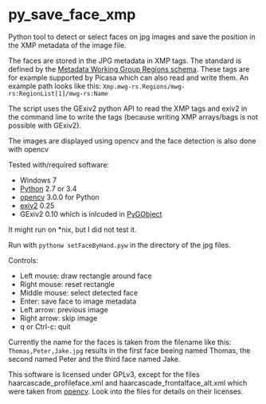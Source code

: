 # py_save_face_xmp
Python tool to detect or select faces on jpg images and save the position in the XMP metadata of the image file.

The faces are stored in the JPG metadata in XMP tags. The standard is defined by the [Metadata Working Group Regions schema](http://exiv2.org/tags-xmp-mwg-rs.html). These tags are for example supported by Picasa which can also read and write them. An example path looks like this: `Xmp.mwg-rs.Regions/mwg-rs:RegionList[1]/mwg-rs:Name`

The script uses the GExiv2 python API to read the XMP tags and exiv2 in the command line to write the tags (because writing XMP arrays/bags is not possible with GExiv2).

The images are displayed using opencv and the face detection is also done with opencv


Tested with/required software:
 * Windows 7
 * [Python](https://www.python.org/downloads/release/python-27/) 2.7 or 3.4
 * [opencv](https://github.com/Itseez/opencv) 3.0.0 for Python
 * [exiv2](http://www.exiv2.org/)  0.25
 * GExiv2 0.10 which is inlcuded in [PyGObject](http://pygtk.org)

It might run on *nix, but I did not test it.

 
Run with `pythonw setFaceByHand.pyw` in the directory of the jpg files.

Controls:
 * Left mouse:      draw rectangle around face
 * Right mouse:     reset rectangle
 * Middle mouse:    select detected face
 * Enter:           save face to image metadata
 * Left arrow:      previous image
 * Right arrow:     skip image
 * q or Ctrl-c:     quit

Currently the name for the faces is taken from the filename like this: `Thomas,Peter,Jake.jpg` results in the first face beeing named Thomas, the second named Peter and the third face named Jake.



This software is licensed under GPLv3, except for the files haarcascade_profileface.xml and haarcascade_frontalface_alt.xml which were taken from [opencv](https://github.com/Itseez/opencv/tree/master/data/haarcascades). Look into the files for details on their licenses.
